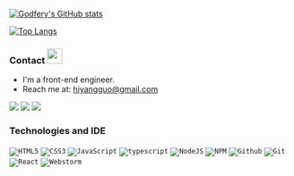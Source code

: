 [![Godfery's GitHub stats](https://github-readme-stats.vercel.app/api?username=hiyangguo&show_icons=true&hide_border=true)](https://hiyangguo.com)

[![Top Langs](https://github-readme-stats.vercel.app/api/top-langs/?username=hiyangguo&layout=compact&hide_border=true)](https://hiyangguo.com)

### Contact <img src="https://user-images.githubusercontent.com/5679180/79618120-0daffb80-80be-11ea-819e-d2b0fa904d07.gif" width="27px"> 
- I'm a front-end engineer.
- Reach me at: <hiyangguo@gmail.com>

[![](https://visitor-badge.glitch.me/badge?page_id=hiyangguo.visitor-badge)](https://hiyangguo.com/) [![](https://img.shields.io/badge/-juejin-blue)](https://juejin.cn/user/3896324936992605/posts) [![](https://img.shields.io/badge/-homepage-brightgreen)](https://hiyangguo.com/)

### Technologies and IDE

<code>![HTML5](https://img.icons8.com/color/30/html-5.png)</code>
<code>![CSS3](https://img.icons8.com/color/30/css3.png)</code>
<code>![JavaScript](https://img.icons8.com/color/30/javascript.png)</code>
<code>![typescript](https://user-images.githubusercontent.com/15609339/118394118-4cbfd000-b675-11eb-96f2-dcf301b77c96.png)</code>
<code>![NodeJS](https://img.icons8.com/color/30/nodejs.png)</code>
<code>![NPM](https://img.icons8.com/color/30/npm.png)</code>
<code>![Github](https://img.icons8.com/material-outlined/30/github.png)</code>
<code>![Git](https://img.icons8.com/color/30/git.png)</code>
<code>![React](https://img.icons8.com/color/30/react-native.png)</code>
<code>![Webstorm](https://user-images.githubusercontent.com/15609339/118394116-4b8ea300-b675-11eb-9f6c-31dfd0e3ee5e.png)</code>
